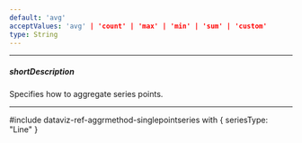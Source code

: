 ```yaml
---
default: 'avg'
acceptValues: 'avg' | 'count' | 'max' | 'min' | 'sum' | 'custom'
type: String
---
```

---
##### shortDescription
Specifies how to aggregate series points.

---
#include dataviz-ref-aggrmethod-singlepointseries with {
    seriesType: "Line"
}